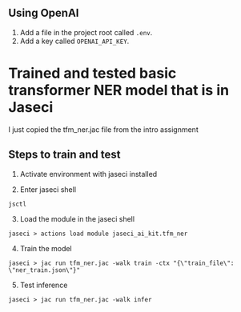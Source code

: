 ## Using OpenAI

1. Add a file in the project root called `.env`.
2. Add a key called `OPENAI_API_KEY`.

# Trained and tested basic transformer NER model that is in Jaseci

I just copied the tfm_ner.jac file from the intro assignment

## Steps to train and test

1. Activate environment with jaseci installed

2. Enter jaseci shell
```
jsctl
```
3. Load the module in the jaseci shell
```
jaseci > actions load module jaseci_ai_kit.tfm_ner
```

4. Train the model

```
jaseci > jac run tfm_ner.jac -walk train -ctx "{\"train_file\": \"ner_train.json\"}"
```

5. Test inference

```
jaseci > jac run tfm_ner.jac -walk infer
```
